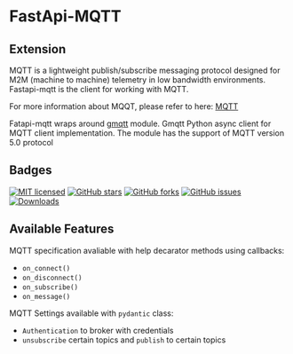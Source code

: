 # FastApi-MQTT

## Extension

MQTT is a lightweight publish/subscribe messaging protocol designed for M2M (machine to machine) telemetry in low bandwidth environments.
Fastapi-mqtt is the client for working with MQTT.

For more information about MQQT, please refer to here: [MQTT](mqtt.md)

Fatapi-mqtt wraps around [gmqtt](https://github.com/wialon/gmqtt) module. Gmqtt Python async client for MQTT client implementation.
The module has the support of MQTT version 5.0 protocol

## Badges

[![MIT licensed](https://img.shields.io/github/license/sabuhish/fastapi-mqtt)](https://raw.githubusercontent.com/sabuhish/fastapi-mqtt/master/LICENSE)
[![GitHub stars](https://img.shields.io/github/stars/sabuhish/fastapi-mqtt.svg)](https://github.com/sabuhish/fastapi-mqtt/stargazers)
[![GitHub forks](https://img.shields.io/github/forks/sabuhish/fastapi-mqtt.svg)](https://github.com/sabuhish/fastapi-mqtt/network)
[![GitHub issues](https://img.shields.io/github/issues-raw/sabuhish/fastapi-mqtt)](https://github.com/sabuhish/fastapi-mqtt/issues)
[![Downloads](https://pepy.tech/badge/fastapi-mqtt)](https://pepy.tech/project/fastapi-mqtt)

## Available Features

MQTT specification avaliable with help decarator methods using callbacks:

- `on_connect() `
- `on_disconnect() `
- `on_subscribe() `
- `on_message() `

MQTT Settings available with `pydantic` class:

- `Authentication` to broker with credentials
- `unsubscribe` certain topics and `publish` to certain topics
